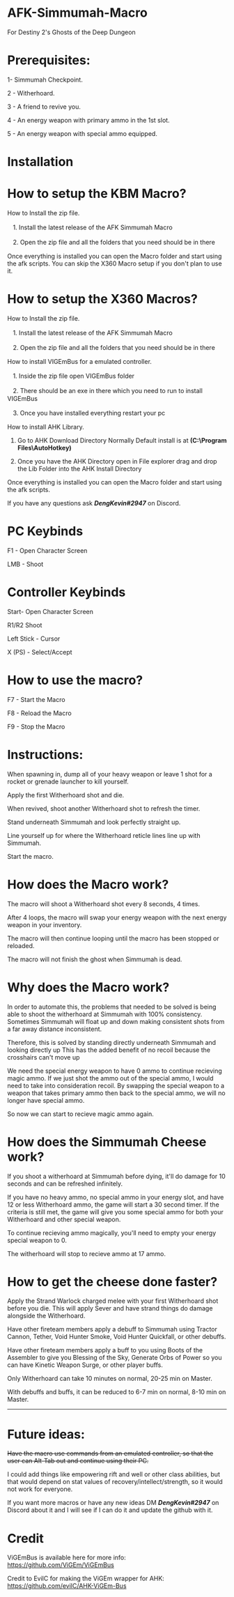# AFK-Simmumah-Macro
For Destiny 2's Ghosts of the Deep Dungeon

# Prerequisites:

1- Simmumah Checkpoint.

2 - Witherhoard.

3 - A friend to revive you.

4 - An energy weapon with primary ammo in the 1st slot.

5 - An energy weapon with special ammo equipped.

# Installation
# How to setup the KBM Macro?
How to Install the zip file.

ㅤ1. Install the latest release of the AFK Simmumah Macro

ㅤ2. Open the zip file and all the folders that you need should be in there

Once everything is installed you can open the Macro folder and start using the afk scripts. You can skip the X360 Macro setup if you don't plan to use it.

# How to setup the X360 Macros?
How to Install the zip file.

ㅤ1. Install the latest release of the AFK Simmumah Macro

ㅤ2. Open the zip file and all the folders that you need should be in there

How to install VIGEmBus for a emulated controller.

ㅤ1. Inside the zip file open VIGEmBus folder

ㅤ2. There should be an exe in there which you need to run to install VIGEmBus

ㅤ3. Once you have installed everything restart your pc

How to install AHK Library.

 1. Go to AHK Download Directory Normally Default install is at **(C:\Program Files\AutoHotkey)**

 2. Once you have the AHK Directory open in File explorer drag and drop the Lib Folder into the AHK Install Directory

Once everything is installed you can open the Macro folder and start using the afk scripts.

If you have any questions ask ***DengKevin#2947*** on Discord.

# PC Keybinds

F1 - Open Character Screen

LMB - Shoot

# Controller Keybinds
Start- Open Character Screen

R1/R2 Shoot

Left Stick - Cursor

X (PS) - Select/Accept

# How to use the macro?

F7 - Start the Macro

F8 - Reload the Macro

F9 - Stop the Macro

# Instructions:

When spawning in, dump all of your heavy weapon or leave 1 shot for a rocket or grenade launcher to kill yourself.

Apply the first Witherhoard shot and die.

When revived, shoot another Witherhoard shot to refresh the timer.

Stand underneath Simmumah and look perfectly straight up.

Line yourself up for where the Witherhoard reticle lines line up with Simmumah.

Start the macro.

# How does the Macro work?

The macro will shoot a Witherhoard shot every 8 seconds, 4 times.

After 4 loops, the macro will swap your energy weapon with the next energy weapon in your inventory.

The macro will then continue looping until the macro has been stopped or reloaded.

The macro will not finish the ghost when Simmumah is dead.

# Why does the Macro work?

In order to automate this, the problems that needed to be solved is being able to shoot the witherhoard at Simmumah with 100% consistency. Sometimes Simmumah will float up and down making consistent shots from a far away distance inconsistent. 

Therefore, this is solved by standing directly underneath Simmumah and looking directly up This has the added benefit of no recoil because the crosshairs can't move up

We need the special energy weapon to have 0 ammo to continue recieving magic ammo. If we just shot the ammo out of the special ammo, I would need to take into consideration recoil. By swapping the special weapon to a weapon that takes primary ammo then back to the special ammo, we will no longer have special ammo. 

So now we can start to recieve magic ammo again.

# How does the Simmumah Cheese work?

If you shoot a witherhoard at Simmumah before dying, it'll do damage for 10 seconds and can be refreshed infinitely.

If you have no heavy ammo, no special ammo in your energy slot, and have 12 or less Witherhoard ammo, the game will start a 30 second timer. If the criteria is still met, the game will give you some special ammo for both your Witherhoard and other special weapon.

To continue recieving ammo magically, you'll need to empty your energy special weapon to 0.

The witherhoard will stop to recieve ammo at 17 ammo.

# How to get the cheese done faster?

Apply the Strand Warlock charged melee with your first Witherhoard shot before you die. This will apply Sever and have strand things do damage alongside the Witherhoard.

Have other fireteam members apply a debuff to Simmumah using Tractor Cannon, Tether, Void Hunter Smoke, Void Hunter Quickfall, or other debuffs.

Have other fireteam members apply a buff to you using Boots of the Assembler to give you Blessing of the Sky, Generate Orbs of Power so you can have Kinetic Weapon Surge, or other player buffs.

Only Witherhoard can take 10 minutes on normal, 20-25 min on Master.

With debuffs and buffs, it can be reduced to 6-7 min on normal, 8-10 min on Master.

________________________________________________________________________________________________________________________________________________________________________________________________________________________________________________________________________________________________________________________

# Future ideas:
~~Have the macro use commands from an emulated controller, so that the user can Alt-Tab out and continue using their PC.~~

I could add things like empowering rift and well or other class abilities, but that would depend on stat values of recovery/intellect/strength, so it would not work for everyone.

If you want more macros or have any new ideas DM ***DengKevin#2947*** on Discord about it and I will see if I can do it and update the github with it.

# Credit
ViGEmBus is available here for more info: https://github.com/ViGEm/ViGEmBus

Credit to EvilC for making the ViGEm wrapper for AHK: https://github.com/evilC/AHK-ViGEm-Bus
